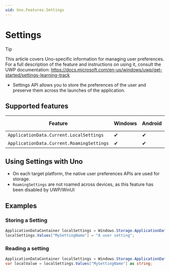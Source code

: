 ```yaml
---
uid: Uno.Features.Settings
---
```


# Settings

> [!TIP]
> This article covers Uno-specific information for managing user preferences. For a full description of the feature and instructions on using it, consult the UWP documentation: https://docs.microsoft.com/en-us/windows/uwp/get-started/settings-learning-track

* Settings API allows you to store the preferences of the user and preserve them across the launches of the application.

## Supported features

| Feature                                   | Windows | Android | iOS | Web (WASM) | macOS | Linux (Skia) | Win 7 (Skia) |
|-------------------------------------------|---------|---------|-----|------------|-------|--------------|--------------|
| `ApplicationData.Current.LocalSettings`   | ✔       | ✔       | ✔   | ✔          | ✔     | ✔            | ✔            |
| `ApplicationData.Current.RoamingSettings` | ✔       | ✔       | ✔   | ✔          | ✔     | ✔            | ✔            |

<!-- Add any additional information on platform-specific limitations and constraints -->

## Using Settings with Uno

* On each target platform, the native user preferences APIs are used for storage.
* `RoamingSettings` are not roamed across devices, as this feature has been disabled by UWP/WinUI

## Examples

### Storing a Setting

```csharp
ApplicationDataContainer localSettings = Windows.Storage.ApplicationData.Current.LocalSettings;
localSettings.Values["MySettingName"] = "A user setting";
```

### Reading a setting

```csharp
ApplicationDataContainer localSettings = Windows.Storage.ApplicationData.Current.LocalSettings;
var localValue = localSettings.Values["MySettingName"] as string;
```
